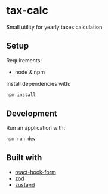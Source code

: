 # tax-calc

Small utility for yearly taxes calculation

## Setup

Requirements:

- node & npm

Install dependencies with:

```bash
npm install
```

## Development

Run an application with:

```bash
npm run dev
```

## Built with

- [react-hook-form](https://react-hook-form.com/)
- [zod](https://zod.dev/)
- [zustand](https://zustand.docs.pmnd.rs/)
